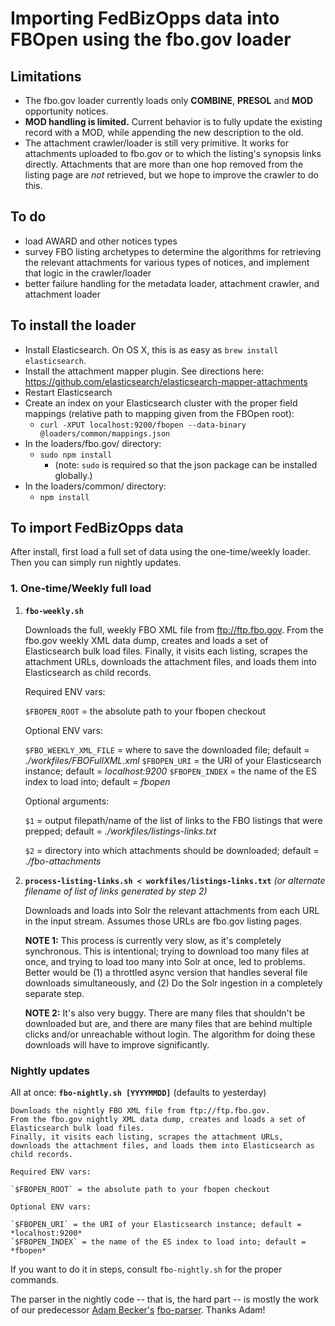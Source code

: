 # Importing FedBizOpps data into FBOpen using the fbo.gov loader

## Limitations
* The fbo.gov loader currently loads only **COMBINE**, **PRESOL** and **MOD** opportunity notices.
* **MOD handling is limited.** Current behavior is to fully update the existing record with a MOD, while appending the new description to the old.
* The attachment crawler/loader is still very primitive. It works for attachments uploaded to fbo.gov or to which the listing's synopsis links directly. Attachments that are more than one hop removed from the listing page are *not* retrieved, but we hope to improve the crawler to do this.

## To do
* load AWARD and other notices types
* survey FBO listing archetypes to determine the algorithms for retrieving the relevant attachments for various types of notices, and implement that logic in the crawler/loader
* better failure handling for the metadata loader, attachment crawler, and attachment loader

## To install the loader
* Install Elasticsearch. On OS X, this is as easy as `brew install elasticsearch`.
* Install the attachment mapper plugin. See directions here: https://github.com/elasticsearch/elasticsearch-mapper-attachments 
* Restart Elasticsearch
* Create an index on your Elasticsearch cluster with the proper field mappings (relative path to mapping given from the FBOpen root):
    * `curl -XPUT localhost:9200/fbopen --data-binary @loaders/common/mappings.json`
* In the loaders/fbo.gov/ directory:
	* `sudo npm install`
        * (note: `sudo` is required so that the json package can be installed globally.)
* In the loaders/common/ directory:
    * `npm install`

## To import FedBizOpps data
After install, first load a full set of data using the one-time/weekly loader. Then you can simply run nightly updates.

### 1. One-time/Weekly full load
1. **`fbo-weekly.sh`**

	Downloads the full, weekly FBO XML file from ftp://ftp.fbo.gov.
	From the fbo.gov weekly XML data dump, creates and loads a set of Elasticsearch bulk load files.
    Finally, it visits each listing, scrapes the attachment URLs, downloads the attachment files, and loads them into Elasticsearch as child records.
	
    Required ENV vars:
    
    `$FBOPEN_ROOT` = the absolute path to your fbopen checkout

	Optional ENV vars:
	
	`$FBO_WEEKLY_XML_FILE` = where to save the downloaded file; default = *./workfiles/FBOFullXML.xml*
	`$FBOPEN_URI` = the URI of your Elasticsearch instance; default = *localhost:9200*
	`$FBOPEN_INDEX` = the name of the ES index to load into; default = *fbopen*
	
	Optional arguments:

 	`$1` = output filepath/name of the list of links to the FBO listings that were prepped; default = *./workfiles/listings-links.txt*

 	`$2` = directory into which attachments should be downloaded; default = *./fbo-attachments*


4. **`process-listing-links.sh < workfiles/listings-links.txt`** *(or alternate filename of list of links generated by step 2)*

	Downloads and loads into Solr the relevant attachments from each URL in the input stream. Assumes those URLs are fbo.gov listing pages.
	
	**NOTE 1:** This process is currently very slow, as it's completely synchronous. This is intentional; trying to download too many files at once, and trying to load too many into Solr at once, led to problems. Better would be (1) a throttled async version that handles several file downloads simultaneously, and (2) Do the Solr ingestion in a completely separate step.
	
	**NOTE 2:** It's also very buggy. There are many files that shouldn't be downloaded but are, and there are many files that are behind multiple clicks and/or unreachable without login. The algorithm for doing these downloads will have to improve significantly.
	
### Nightly updates
All at once: **`fbo-nightly.sh [YYYYMMDD]`** (defaults to yesterday)

	Downloads the nightly FBO XML file from ftp://ftp.fbo.gov.
	From the fbo.gov nightly XML data dump, creates and loads a set of Elasticsearch bulk load files.
    Finally, it visits each listing, scrapes the attachment URLs, downloads the attachment files, and loads them into Elasticsearch as child records.

    Required ENV vars:
    
    `$FBOPEN_ROOT` = the absolute path to your fbopen checkout

	Optional ENV vars:
	
	`$FBOPEN_URI` = the URI of your Elasticsearch instance; default = *localhost:9200*
	`$FBOPEN_INDEX` = the name of the ES index to load into; default = *fbopen*
	
If you want to do it in steps, consult `fbo-nightly.sh` for the proper commands.

The parser in the nightly code -- that is, the hard part -- is mostly the work of our predecessor [Adam Becker's](https://github.com/adamjacobbecker/) [fbo-parser](https://github.com/presidential-innovation-fellows/fbo-parser). Thanks Adam!
